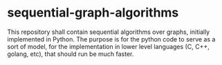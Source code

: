 # sequential-graph-algorithms
This repository shall contain sequential algorithms over graphs, initially implemented in Python. The purpose is for the python code to serve as a sort of model, for the implementation in lower level languages (C, C++, golang, etc), that should run be much faster.
